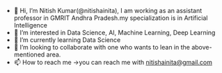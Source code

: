 - 👋 Hi, I’m Nitish Kumar(@nitishainita), I am working as an assistant professor in GMRIT Andhra Pradesh.my specialization is in Artificial Intelligence
- 👀 I’m interested in Data Science, AI, Machine Learning, Deep Learning
- 🌱 I’m currently learning Data Science
- 💞️ I’m looking to collaborate with one who wants to lean in the above-mentioned area.
- 📫 How to reach me ->you can reach me with nitishainita@gmail.com

<!---
nitishainita/nitishainita is a ✨ special ✨ repository because its `README.md` (this file) appears on your GitHub profile.
You can click the Preview link to take a look at your changes.
--->
